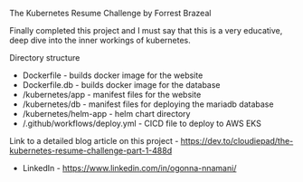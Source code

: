 The Kubernetes Resume Challenge by Forrest Brazeal

Finally completed this project and I must say that this is a very educative, deep dive into the inner workings of kubernetes.

Directory structure
- Dockerfile - builds docker image for the website
- Dockerfile.db - builds docker image for the database
- /kubernetes/app - manifest files for the website
- /kubernetes/db - manifest files for deploying the mariadb database
- /kubernetes/helm-app - helm chart directory
- /.github/workflows/deploy.yml - CICD file to deploy to AWS EKS  

Link to a detailed blog article on this project -  https://dev.to/cloudiepad/the-kubernetes-resume-challenge-part-1-488d
- LinkedIn - https://www.linkedin.com/in/ogonna-nnamani/
